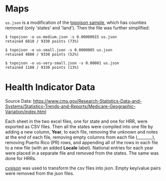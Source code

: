 # Maps

`us.json` is a modification of the [topojson sample](https://github.com/mbostock/topojson/blob/master/examples/topo/us-10m.json), which has counties removed (only 'states' and 'land'). Then the file was further simplified:

    $ topojson -o us-medium.json -s 0.00000015 us.json
    retained 6818 / 9330 points (73%)
    
    $ topojson -o us-small.json -s 0.0000005 us.json
    retained 4880 / 9330 points (52%)
    
    $ topojson -o us-very-small.json -s 0.00001 us.json
    retained 1188 / 9330 points (13%)
    
# Health Indicator Data

Source Data:  https://www.cms.gov/Research-Statistics-Data-and-Systems/Statistics-Trends-and-Reports/Medicare-Geographic-Variation/index.html

Each sheet in the two excel files, one for state and one for HRR, were exported as CSV files. Then all the states were compiled into one file by adding a new column, **Year**, to each file, removing the unknown and notes at the end of each file, removing empty columns from each file (,,,,,,,,,,,,), removing Puerto Rico (PR) rows, and appending all of the rows in each file to a new file (with an added **Locale** label). National entries for each year were placed in a separate file and removed from the states. The same was done for HRRs. 

[cvsjson](http://csvkit.readthedocs.org/en/latest/scripts/csvjson.html) was used to transform the csv files into json. Empty key/value pairs were removed from the json files.